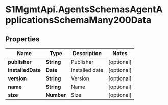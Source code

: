 # S1MgmtApi.AgentsSchemasAgentApplicationsSchemaMany200Data

## Properties
Name | Type | Description | Notes
------------ | ------------- | ------------- | -------------
**publisher** | **String** | Publisher | [optional] 
**installedDate** | **Date** | Installed date | [optional] 
**version** | **String** | Version | [optional] 
**name** | **String** | Name | [optional] 
**size** | **Number** | Size | [optional] 


